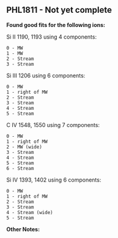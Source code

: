 ## PHL1811 - Not yet complete
**Found good fits for the following ions:**

Si II 1190, 1193 using 4 components:
```
0 - MW
1 - MW
2 - Stream
3 - Stream
```

Si III 1206 using 6 components:
``` 
0 - MW
1 - right of MW
2 - Stream
3 - Stream
4 - Stream
5 - Stream
```

C IV 1548, 1550 using 7 components:
``` 
0 - MW
1 - right of MW
2 - MW (wide)
3 - Stream
4 - Stream
5 - Stream
6 - Stream
```


Si IV 1393, 1402 using 6 components:
``` 
0 - MW
1 - right of MW
2 - Stream
3 - Stream 
4 - Stream (wide)
5 - Stream
```

**Other Notes:**

